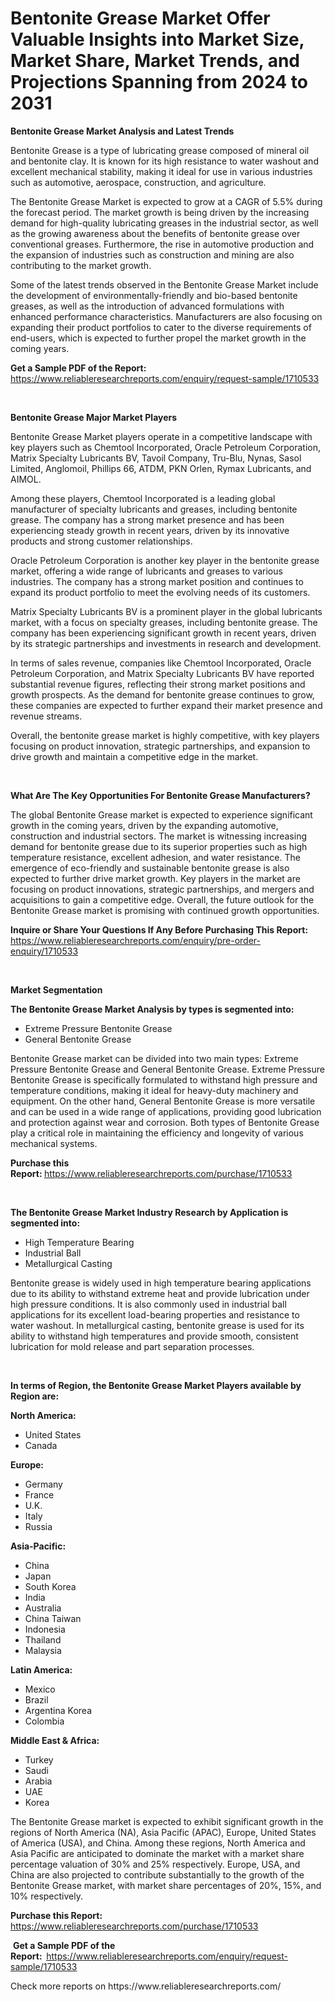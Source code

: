 <p><h1>Bentonite Grease Market Offer Valuable Insights into Market Size, Market Share, Market Trends, and Projections Spanning from 2024 to 2031</h1></p><p><strong>Bentonite Grease Market Analysis and Latest Trends</strong></p>
<p><p>Bentonite Grease is a type of lubricating grease composed of mineral oil and bentonite clay. It is known for its high resistance to water washout and excellent mechanical stability, making it ideal for use in various industries such as automotive, aerospace, construction, and agriculture.</p><p>The Bentonite Grease Market is expected to grow at a CAGR of 5.5% during the forecast period. The market growth is being driven by the increasing demand for high-quality lubricating greases in the industrial sector, as well as the growing awareness about the benefits of bentonite grease over conventional greases. Furthermore, the rise in automotive production and the expansion of industries such as construction and mining are also contributing to the market growth.</p><p>Some of the latest trends observed in the Bentonite Grease Market include the development of environmentally-friendly and bio-based bentonite greases, as well as the introduction of advanced formulations with enhanced performance characteristics. Manufacturers are also focusing on expanding their product portfolios to cater to the diverse requirements of end-users, which is expected to further propel the market growth in the coming years.</p></p>
<p><strong>Get a Sample PDF of the Report:&nbsp;</strong> <a href="https://www.reliableresearchreports.com/enquiry/request-sample/1710533">https://www.reliableresearchreports.com/enquiry/request-sample/1710533</a></p>
<p>&nbsp;</p>
<p><strong>Bentonite Grease Major Market Players</strong></p>
<p><p>Bentonite Grease Market players operate in a competitive landscape with key players such as Chemtool Incorporated, Oracle Petroleum Corporation, Matrix Specialty Lubricants BV, Tavoil Company, Tru-Blu, Nynas, Sasol Limited, Anglomoil, Phillips 66, ATDM, PKN Orlen, Rymax Lubricants, and AIMOL. </p><p>Among these players, Chemtool Incorporated is a leading global manufacturer of specialty lubricants and greases, including bentonite grease. The company has a strong market presence and has been experiencing steady growth in recent years, driven by its innovative products and strong customer relationships. </p><p>Oracle Petroleum Corporation is another key player in the bentonite grease market, offering a wide range of lubricants and greases to various industries. The company has a strong market position and continues to expand its product portfolio to meet the evolving needs of its customers.</p><p>Matrix Specialty Lubricants BV is a prominent player in the global lubricants market, with a focus on specialty greases, including bentonite grease. The company has been experiencing significant growth in recent years, driven by its strategic partnerships and investments in research and development.</p><p>In terms of sales revenue, companies like Chemtool Incorporated, Oracle Petroleum Corporation, and Matrix Specialty Lubricants BV have reported substantial revenue figures, reflecting their strong market positions and growth prospects. As the demand for bentonite grease continues to grow, these companies are expected to further expand their market presence and revenue streams.</p><p>Overall, the bentonite grease market is highly competitive, with key players focusing on product innovation, strategic partnerships, and expansion to drive growth and maintain a competitive edge in the market.</p></p>
<p>&nbsp;</p>
<p><strong>What Are The Key Opportunities For Bentonite Grease Manufacturers?</strong></p>
<p><p>The global Bentonite Grease market is expected to experience significant growth in the coming years, driven by the expanding automotive, construction and industrial sectors. The market is witnessing increasing demand for bentonite grease due to its superior properties such as high temperature resistance, excellent adhesion, and water resistance. The emergence of eco-friendly and sustainable bentonite grease is also expected to further drive market growth. Key players in the market are focusing on product innovations, strategic partnerships, and mergers and acquisitions to gain a competitive edge. Overall, the future outlook for the Bentonite Grease market is promising with continued growth opportunities.</p></p>
<p><strong>Inquire or Share Your Questions If Any Before Purchasing This Report:</strong> <a href="https://www.reliableresearchreports.com/enquiry/pre-order-enquiry/1710533">https://www.reliableresearchreports.com/enquiry/pre-order-enquiry/1710533</a></p>
<p>&nbsp;</p>
<p><strong>Market Segmentation</strong></p>
<p><strong>The Bentonite Grease Market Analysis by types is segmented into:</strong></p>
<p><ul><li>Extreme Pressure Bentonite Grease</li><li>General Bentonite Grease</li></ul></p>
<p><p>Bentonite Grease market can be divided into two main types: Extreme Pressure Bentonite Grease and General Bentonite Grease. Extreme Pressure Bentonite Grease is specifically formulated to withstand high pressure and temperature conditions, making it ideal for heavy-duty machinery and equipment. On the other hand, General Bentonite Grease is more versatile and can be used in a wide range of applications, providing good lubrication and protection against wear and corrosion. Both types of Bentonite Grease play a critical role in maintaining the efficiency and longevity of various mechanical systems.</p></p>
<p><strong>Purchase this Report:&nbsp;</strong><a href="https://www.reliableresearchreports.com/purchase/1710533">https://www.reliableresearchreports.com/purchase/1710533</a></p>
<p>&nbsp;</p>
<p><strong>The Bentonite Grease Market Industry Research by Application is segmented into:</strong></p>
<p><ul><li>High Temperature Bearing</li><li>Industrial Ball</li><li>Metallurgical Casting</li></ul></p>
<p><p>Bentonite grease is widely used in high temperature bearing applications due to its ability to withstand extreme heat and provide lubrication under high pressure conditions. It is also commonly used in industrial ball applications for its excellent load-bearing properties and resistance to water washout. In metallurgical casting, bentonite grease is used for its ability to withstand high temperatures and provide smooth, consistent lubrication for mold release and part separation processes.</p></p>
<p>&nbsp;</p>
<p><strong>In terms of Region, the Bentonite Grease Market Players available by Region are:</strong></p>
<p>
    <p> <strong> North America: </strong>
        <ul>
            <li>United States</li>
            <li>Canada</li>
        </ul>
        </p> 
    <p> <strong> Europe: </strong>
        <ul>
            <li>Germany</li>
            <li>France</li>
            <li>U.K.</li>
            <li>Italy</li>
            <li>Russia</li>
        </ul>
        </p> 
    <p> <strong> Asia-Pacific: </strong>
        <ul>
            <li>China</li>
            <li>Japan</li>
            <li>South Korea</li>
            <li>India</li>
            <li>Australia</li>
            <li>China Taiwan</li>
            <li>Indonesia</li>
            <li>Thailand</li>
            <li>Malaysia</li>
        </ul>
        </p> 
    <p> <strong> Latin America: </strong>
        <ul>
            <li>Mexico</li>
            <li>Brazil</li>
            <li>Argentina Korea</li>
            <li>Colombia</li>
        </ul>
        </p> 
    <p> <strong> Middle East & Africa: </strong>
        <ul>
            <li>Turkey</li>
            <li>Saudi</li>
            <li>Arabia</li>
            <li>UAE</li>
            <li>Korea</li>
        </ul>
    </p>
    </p>
<p><p>The Bentonite Grease market is expected to exhibit significant growth in the regions of North America (NA), Asia Pacific (APAC), Europe, United States of America (USA), and China. Among these regions, North America and Asia Pacific are anticipated to dominate the market with a market share percentage valuation of 30% and 25% respectively. Europe, USA, and China are also projected to contribute substantially to the growth of the Bentonite Grease market, with market share percentages of 20%, 15%, and 10% respectively.</p></p>
<p><strong>Purchase this Report: </strong><a href="https://www.reliableresearchreports.com/purchase/1710533">https://www.reliableresearchreports.com/purchase/1710533</a></p>
<p>&nbsp;<strong>Get a Sample PDF of the Report:&nbsp;&nbsp;</strong><a href="https://www.reliableresearchreports.com/enquiry/request-sample/1710533">https://www.reliableresearchreports.com/enquiry/request-sample/1710533</a></p>
<p><strong></strong></p>
<p>Check more reports on https://www.reliableresearchreports.com/</p>